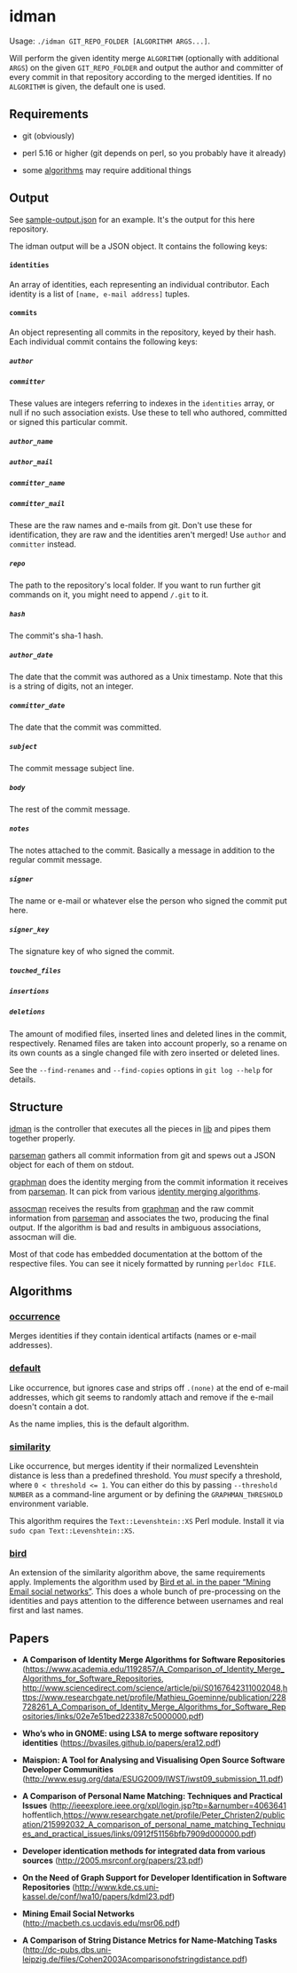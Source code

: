 # idman

Usage: `./idman GIT_REPO_FOLDER [ALGORITHM ARGS...]`.

Will perform the given identity merge `ALGORITHM` (optionally with additional
`ARGS`) on the given `GIT_REPO_FOLDER` and output the author and committer of
every commit in that repository according to the merged identities. If no
`ALGORITHM` is given, the default one is used.


## Requirements

* git (obviously)

* perl 5.16 or higher (git depends on perl, so you probably have it already)

* some [algorithms](#algorithms) may require additional things


## Output

See [sample-output.json](sample-output.json) for an example. It's the output
for this here repository.

The idman output will be a JSON object. It contains the following keys:

#### `identities`

An array of identities, each representing an individual contributor. Each
identity is a list of `[name, e-mail address]` tuples.

#### `commits`

An object representing all commits in the repository, keyed by their hash. Each
individual commit contains the following keys:

##### `author`

##### `committer`

These values are integers referring to indexes in the `identities` array, or
null if no such association exists. Use these to tell who authored, committed
or signed this particular commit.

##### `author_name`

##### `author_mail`

##### `committer_name`

##### `committer_mail`

These are the raw names and e-mails from git. Don't use these for
identification, they are raw and the identities aren't merged! Use `author` and
`committer` instead.

##### `repo`

The path to the repository's local folder. If you want to run further git
commands on it, you might need to append `/.git` to it.

##### `hash`

The commit's sha-1 hash.

##### `author_date`

The date that the commit was authored as a Unix timestamp. Note that this is a
string of digits, not an integer.

##### `committer_date`

The date that the commit was committed.

##### `subject`

The commit message subject line.

##### `body`

The rest of the commit message.

##### `notes`

The notes attached to the commit. Basically a message in addition to the
regular commit message.

##### `signer`

The name or e-mail or whatever else the person who signed the commit put here.

##### `signer_key`

The signature key of who signed the commit.

##### `touched_files`

##### `insertions`

##### `deletions`

The amount of modified files, inserted lines and deleted lines in the commit,
respectively. Renamed files are taken into account properly, so a rename on
its own counts as a single changed file with zero inserted or deleted lines.

See the `--find-renames` and `--find-copies` options in `git log --help` for
details.


## Structure

[idman](idman) is the controller that executes all the pieces in [lib](lib) and
pipes them together properly.

[parseman](lib/parseman) gathers all commit information from git and spews out
a JSON object for each of them on stdout.

[graphman](lib/graphman) does the identity merging from the commit information
it receives from [parseman](lib/parseman). It can pick from various [identity
merging algorithms](lib/Graph/Man/Algorithm).

[assocman](lib/assocman) receives the results from [graphman](lib/graphman) and
the raw commit information from [parseman](lib/parseman) and associates the
two, producing the final output. If the algorithm is bad and results in
ambiguous associations, assocman will die.

Most of that code has embedded documentation at the bottom of the respective
files. You can see it nicely formatted by running `perldoc FILE`.


## Algorithms

### [occurrence](lib/Graph/Man/Algorithm/Occurrence.pm)

Merges identities if they contain identical artifacts (names or e-mail
addresses).

### [default](lib/Graph/Man/Algorithm/Default.pm)

Like occurrence, but ignores case and strips off `.(none)` at the end of e-mail
addresses, which git seems to randomly attach and remove if the e-mail doesn't
contain a dot.

As the name implies, this is the default algorithm.

### [similarity](lib/Graph/Man/Algorithm/Similarity.pm)

Like occurrence, but merges identity if their normalized Levenshtein distance
is less than a predefined threshold. You *must* specify a threshold, where `0 <
threshold <= 1`. You can either do this by passing `--threshold NUMBER` as a
command-line argument or by defining the `GRAPHMAN_THRESHOLD` environment
variable.

This algorithm requires the `Text::Levenshtein::XS` Perl module. Install it via
`sudo cpan Text::Levenshtein::XS`.

### [bird](lib/Graph/Man/Algorithm/Bird.pm)

An extension of the similarity algorithm above, the same requirements apply.
Implements the algorithm used by [Bird et al. in the paper “Mining Email social
networks”](http://macbeth.cs.ucdavis.edu/msr06.pdf). This does a whole bunch
of pre-processing on the identities and pays attention to the difference
between usernames and real first and last names.


## Papers

* **A Comparison of Identity Merge Algorithms for Software Repositories** (<https://www.academia.edu/1192857/A_Comparison_of_Identity_Merge_Algorithms_for_Software_Repositories>, <http://www.sciencedirect.com/science/article/pii/S0167642311002048>,<https://www.researchgate.net/profile/Mathieu_Goeminne/publication/228728261_A_Comparison_of_Identity_Merge_Algorithms_for_Software_Repositories/links/02e7e51bed223387c5000000.pdf>)

* **Who’s who in GNOME: using LSA to merge software repository identities** (<https://bvasiles.github.io/papers/era12.pdf>)

* **Maispion: A Tool for Analysing and Visualising Open Source Software Developer Communities** (<http://www.esug.org/data/ESUG2009/IWST/iwst09_submission_11.pdf>)

* **A Comparison of Personal Name Matching: Techniques and Practical Issues** (<http://ieeexplore.ieee.org/xpl/login.jsp?tp=&arnumber=4063641> hoffentlich,<https://www.researchgate.net/profile/Peter_Christen2/publication/215992032_A_comparison_of_personal_name_matching_Techniques_and_practical_issues/links/0912f51156bfb7909d000000.pdf>)

* **Developer identication methods for integrated data from various sources** (<http://2005.msrconf.org/papers/23.pdf>)

* **On the Need of Graph Support for Developer Identification in Software Repositories** (<http://www.kde.cs.uni-kassel.de/conf/lwa10/papers/kdml23.pdf>)

* **Mining Email Social Networks** (<http://macbeth.cs.ucdavis.edu/msr06.pdf>)

* **A Comparison of String Distance Metrics for Name-Matching Tasks** (<http://dc-pubs.dbs.uni-leipzig.de/files/Cohen2003Acomparisonofstringdistance.pdf>)
